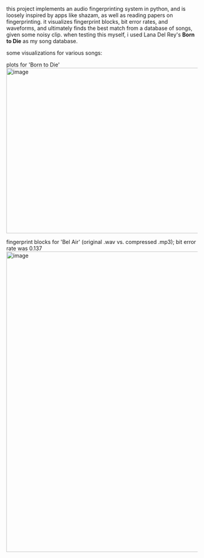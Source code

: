 this project implements an audio fingerprinting system in python, and is loosely inspired by apps like shazam, as well as reading papers on fingerprinting. it visualizes fingerprint blocks, bit error rates, and waveforms, and ultimately finds the best match from a database of songs, given some noisy clip. when testing this myself, i used Lana Del Rey's **Born to Die** as my song database. 

some visualizations for various songs:

plots for 'Born to Die'
<img width="559" height="435" alt="image" src="https://github.com/user-attachments/assets/8c8a9923-faf6-4958-a64c-41502681cb3b" />

fingerprint blocks for 'Bel Air' (original .wav vs. compressed .mp3); bit error rate was 0.137
<img width="989" height="790" alt="image" src="https://github.com/user-attachments/assets/67e0a44e-ab3f-437e-9752-20644d0ffd1d" />

